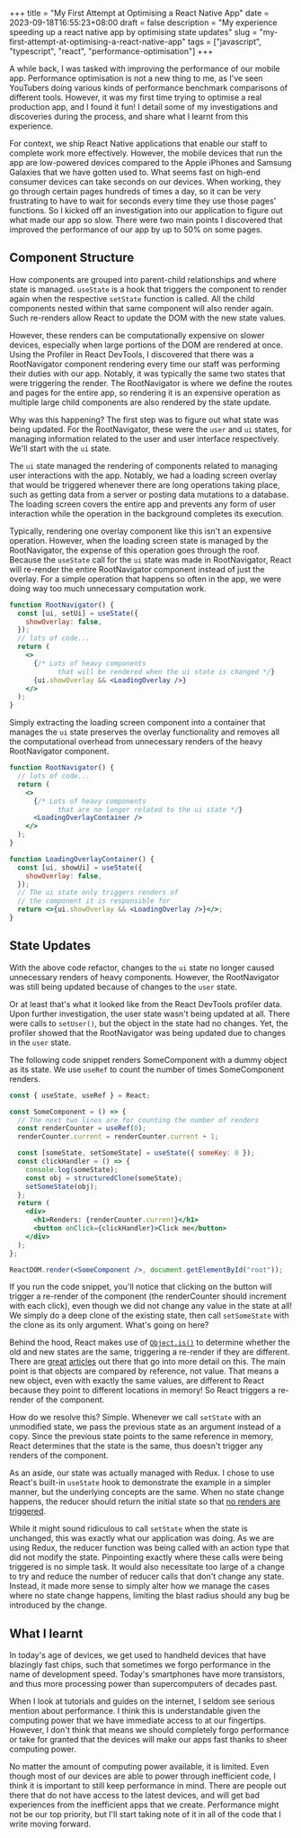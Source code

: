 +++
title = "My First Attempt at Optimising a React Native App"
date = 2023-09-18T16:55:23+08:00
draft = false
description = "My experience speeding up a react native app by optimising state updates"
slug = "my-first-attempt-at-optimising-a-react-native-app"
tags = ["javascript", "typescript", "react", "performance-optimisation"]
+++

A while back, I was tasked with improving the performance of our mobile app. Performance optimisation is not a new thing to me, as I've seen YouTubers doing various kinds of performance benchmark comparisons of different tools. However, it was my first time trying to optimise a real production app, and I found it fun! I detail some of my investigations and discoveries during the process, and share what I learnt from this experience.

For context, we ship React Native applications that enable our staff to complete work more effectively. However, the mobile devices that run the app are low-powered devices compared to the Apple iPhones and Samsung Galaxies that we have gotten used to. What seems fast on high-end consumer devices can take seconds on our devices. When working, they go through certain pages hundreds of times a day, so it can be very frustrating to have to wait for seconds every time they use those pages' functions. So I kicked off an investigation into our application to figure out what made our app so slow. There were two main points I discovered that improved the performance of our app by up to 50% on some pages.

## Component Structure

How components are grouped into parent-child relationships and where state is managed. `useState` is a hook that triggers the component to render again when the respective `setState` function is called. All the child components nested within that same component will also render again. Such re-renders allow React to update the DOM with the new state values.

However, these renders can be computationally expensive on slower devices, especially when large portions of the DOM are rendered at once. Using the Profiler in React DevTools, I discovered that there was a RootNavigator component rendering every time our staff was performing their duties with our app. Notably, it was typically the same two states that were triggering the render. The RootNavigator is where we define the routes and pages for the entire app, so rendering it is an expensive operation as multiple large child components are also rendered by the state update.

Why was this happening? The first step was to figure out what state was being updated. For the RootNavigator, these were the `user` and `ui` states, for managing information related to the user and user interface respectively. We'll start with the `ui` state.

The `ui` state managed the rendering of components related to managing user interactions with the app. Notably, we had a loading screen overlay that would be triggered whenever there are long operations taking place, such as getting data from a server or posting data mutations to a database. The loading screen covers the entire app and prevents any form of user interaction while the operation in the background completes its execution.

Typically, rendering one overlay component like this isn't an expensive operation. However, when the loading screen state is managed by the RootNavigator, the expense of this operation goes through the roof. Because the `useState` call for the `ui` state was made in RootNavigator, React will re-render the entire RootNavigator component instead of just the overlay. For a simple operation that happens so often in the app, we were doing way too much unnecessary computation work.

```jsx
function RootNavigator() {
  const [ui, setUi] = useState({
    showOverlay: false,
  });
  // lots of code...
  return (
    <>
      {/* Lots of heavy components 
			that will be rendered when the ui state is changed */}
      {ui.showOverlay && <LoadingOverlay />}
    </>
  );
}
```

Simply extracting the loading screen component into a container that manages the `ui` state preserves the overlay functionality and removes all the computational overhead from unnecessary renders of the heavy RootNavigator component.

```jsx
function RootNavigator() {
  // lots of code...
  return (
    <>
      {/* Lots of heavy components 
			that are no longer related to the ui state */}
      <LoadingOverlayContainer />
    </>
  );
}

function LoadingOverlayContainer() {
  const [ui, showUi] = useState({
    showOverlay: false,
  });
  // The ui state only triggers renders of
  // the component it is responsible for
  return <>{ui.showOverlay && <LoadingOverlay />}</>;
}
```

## State Updates

With the above code refactor, changes to the `ui` state no longer caused unnecessary renders of heavy components. However, the RootNavigator was still being updated because of changes to the `user` state.

Or at least that's what it looked like from the React DevTools profiler data. Upon further investigation, the user state wasn't being updated at all. There were calls to `setUser()`, but the object in the state had no changes. Yet, the profiler showed that the RootNavigator was being updated due to changes in the `user` state.

The following code snippet renders SomeComponent with a dummy object as its state. We use `useRef` to count the number of times SomeComponent renders.

```jsx
const { useState, useRef } = React;

const SomeComponent = () => {
  // The next two lines are for counting the number of renders
  const renderCounter = useRef(0);
  renderCounter.current = renderCounter.current + 1;

  const [someState, setSomeState] = useState({ someKey: 0 });
  const clickHandler = () => {
    console.log(someState);
    const obj = structuredClone(someState);
    setSomeState(obj);
  };
  return (
    <div>
      <h1>Renders: {renderCounter.current}</h1>
      <button onClick={clickHandler}>Click me</button>
    </div>
  );
};

ReactDOM.render(<SomeComponent />, document.getElementById("root"));
```

If you run the code snippet, you'll notice that clicking on the button will trigger a re-render of the component (the renderCounter should increment with each click), even though we did not change any value in the state at all! We simply do a deep clone of the existing state, then call `setSomeState` with the clone as its only argument. What's going on here?

Behind the hood, React makes use of [`Object.is()`](https://developer.mozilla.org/en-US/docs/Web/JavaScript/Reference/Global_Objects/Object/is) to determine whether the old and new states are the same, triggering a re-render if they are different. There are [great](https://www.valentinog.com/blog/react-object-is/) [articles](https://blog.bitsrc.io/understanding-referential-equality-in-react-a8fb3769be0) out there that go into more detail on this. The main point is that objects are compared by reference, not value. That means a new object, even with exactly the same values, are different to React because they point to different locations in memory! So React triggers a re-render of the component.

How do we resolve this? Simple. Whenever we call `setState` with an unmodified state, we pass the previous state as an argument instead of a copy. Since the previous state points to the same reference in memory, React determines that the state is the same, thus doesn't trigger any renders of the component.

As an aside, our state was actually managed with Redux. I chose to use React's built-in `useState` hook to demonstrate the example in a simpler manner, but the underlying concepts are the same. When no state change happens, the reducer should return the initial state so that [no renders are triggered](https://redux.js.org/faq/react-redux#why-is-my-component-re-rendering-too-often).

While it might sound ridiculous to call `setState` when the state is unchanged, this was exactly what our application was doing. As we are using Redux, the reducer function was being called with an action type that did not modify the state. Pinpointing exactly where these calls were being triggered is no simple task. It would also necessitate too large of a change to try and reduce the number of reducer calls that don't change any state. Instead, it made more sense to simply alter how we manage the cases where no state change happens, limiting the blast radius should any bug be introduced by the change.

## What I learnt

In today's age of devices, we get used to handheld devices that have blazingly fast chips, such that sometimes we forgo performance in the name of development speed. Today's smartphones have more transistors, and thus more processing power than supercomputers of decades past.

When I look at tutorials and guides on the internet, I seldom see serious mention about performance. I think this is understandable given the computing power that we have immediate access to at our fingertips. However, I don't think that means we should completely forgo performance or take for granted that the devices will make our apps fast thanks to sheer computing power.

No matter the amount of computing power available, it is limited. Even though most of our devices are able to power through inefficient code, I think it is important to still keep performance in mind. There are people out there that do not have access to the latest devices, and will get bad experiences from the inefficient apps that we create. Performance might not be our top priority, but I'll start taking note of it in all of the code that I write moving forward.
